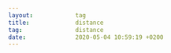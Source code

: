 ```yaml
---
layout:            tag
title:             distance
tag:               distance
date:              2020-05-04 10:59:19 +0200
---
```

